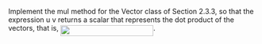 Implement the mul method for the Vector class of Section 2.3.3, so
that the expression u v returns a scalar that represents the dot product of
the vectors, that is, <img src="/solutions/exercises/R/ch2/ex14/tex/53eb82426dbaf96d1198f2e8e5e10112.svg?invert_in_darkmode&sanitize=true" align=middle width=186.97648859999998pt height=22.831056599999986pt/>.